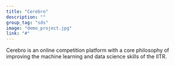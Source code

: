 ```yaml
---
title: "Cerebro"
description: ""
group_tag: "sds"
image: "demo_project.jpg" 
link: "#"
---
```


Cerebro is an online competition platform with a core philosophy of improving the machine learning and data science skills of the IITR.